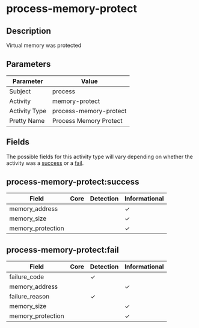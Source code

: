process-memory-protect
======================

Description
-----------
Virtual memory was protected

Parameters
----------
| Parameter     | Value                  |
| ------------- | ---------------------- |
| Subject       | process                |
| Activity      | memory-protect         |
| Activity Type | process-memory-protect |
| Pretty Name   | Process Memory Protect |


Fields
------

The possible fields for this activity type will vary depending on whether the activity was a [success](#process-memory-protectsuccess) or a [fail](#process-memory-protectfail).


process-memory-protect:success
------------------------------

| Field             | Core | Detection | Informational |
| ----------------- | ---- | --------- | ------------- |
| memory_address    |      |           | &#10003;      |
| memory_size       |      |           | &#10003;      |
| memory_protection |      |           | &#10003;      |

process-memory-protect:fail
---------------------------

| Field             | Core | Detection | Informational |
| ----------------- | ---- | --------- | ------------- |
| failure_code      |      | &#10003;  |               |
| memory_address    |      |           | &#10003;      |
| failure_reason    |      | &#10003;  |               |
| memory_size       |      |           | &#10003;      |
| memory_protection |      |           | &#10003;      |